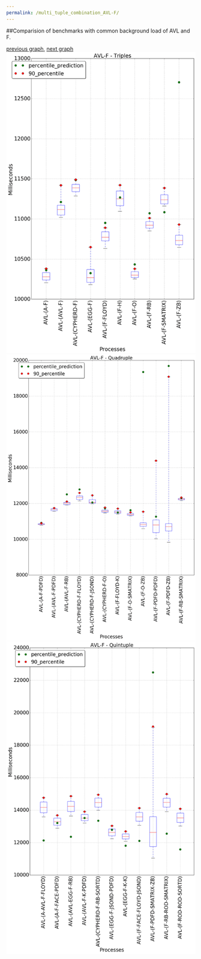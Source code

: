 ```yaml
---
permalink: /multi_tuple_combination_AVL-F/
---
```


##Comparision of benchmarks with common background load of AVL and F.

[previous graph](../multi_tuple_combination_AVL-FLOYD/), [next graph](../multi_tuple_combination_AVL-H/)
![graph figure](./images/triple/AVL/AVL-F_box.png)![graph figure](./images/quadruple/AVL/AVL-F_box.png)![graph figure](./images/quintuple/AVL/AVL-F_box.png)